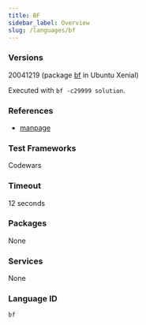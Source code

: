 ```yaml
---
title: BF
sidebar_label: Overview
slug: /languages/bf
---
```


### Versions

20041219 (package [bf](https://packages.ubuntu.com/xenial/bf) in Ubuntu Xenial)

Executed with `bf -c29999 solution`.

### References

- [manpage](http://manpages.ubuntu.com/manpages/xenial/man1/bf.1.html)

### Test Frameworks
Codewars

### Timeout
12 seconds

### Packages
None

### Services
None

### Language ID

`bf`
